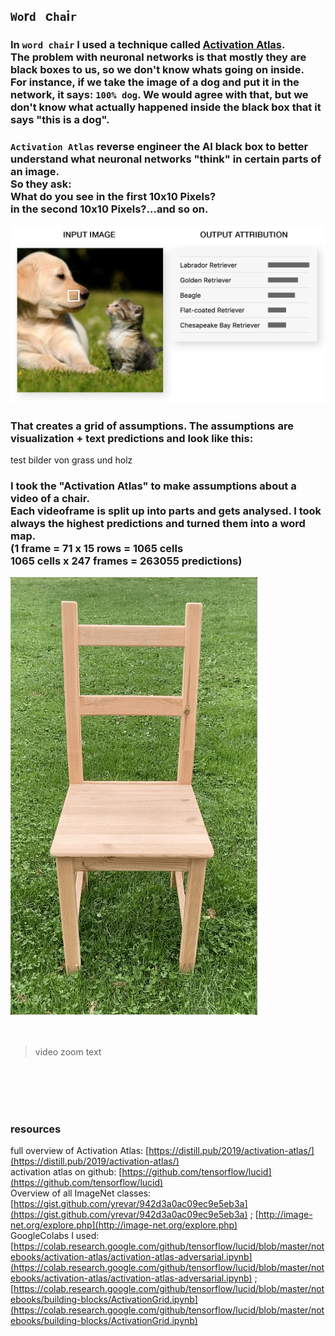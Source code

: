 ## `Wo`r`d` &nbsp; c`ha`i`r`

### In `word chair` I used a technique called [Activation Atlas](https://distill.pub/2019/activation-atlas/). <br>The problem with neuronal networks is that mostly they are black boxes to us, so we don't know whats going on inside. <br> For instance, if we take the image of a dog and put it in the network, it says: `100% dog`. We would agree with that, but we don't know what actually happened inside the black box that it says "this is a dog".   
### `Activation Atlas` reverse engineer the AI black box to better understand what neuronal networks "think" in certain parts of an image. <br> So they ask: <br> What do you see in the first 10x10 Pixels?<br>in the second 10x10 Pixels?...and so on. 

![a](img/out-1-3.jpg)   

### That creates a grid of assumptions. The assumptions are visualization + text predictions and look like this:  

test bilder von grass und holz

### I took the "Activation Atlas" to make assumptions about a video of a chair. <br>Each videoframe is split up into parts and gets analysed. I took always the highest predictions and turned them into a word map. <br> (1 frame = 71 x 15 rows = 1065 cells <br> 1065 cells x 247 frames = 263055 predictions)   
![a](img/gif-stuhl.gif)   
<br><br>
> video zoom text
<br>
<br>
<br>
<br>

### resources   
full overview of Activation Atlas: [https://distill.pub/2019/activation-atlas/](https://distill.pub/2019/activation-atlas/)     
activation atlas on github: [https://github.com/tensorflow/lucid](https://github.com/tensorflow/lucid)   
Overview of all ImageNet classes: [https://gist.github.com/yrevar/942d3a0ac09ec9e5eb3a](https://gist.github.com/yrevar/942d3a0ac09ec9e5eb3a) ; [http://image-net.org/explore.php](http://image-net.org/explore.php)   
GoogleColabs I used: [https://colab.research.google.com/github/tensorflow/lucid/blob/master/notebooks/activation-atlas/activation-atlas-adversarial.ipynb](https://colab.research.google.com/github/tensorflow/lucid/blob/master/notebooks/activation-atlas/activation-atlas-adversarial.ipynb) ; [https://colab.research.google.com/github/tensorflow/lucid/blob/master/notebooks/building-blocks/ActivationGrid.ipynb](https://colab.research.google.com/github/tensorflow/lucid/blob/master/notebooks/building-blocks/ActivationGrid.ipynb)




